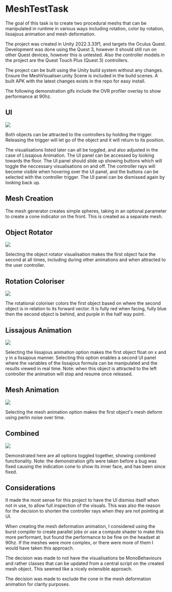 
# MeshTestTask

The goal of this task is to create two procedural meshs that can be manipulated in runtime in various ways including rotation, color by rotation, lissajous animation and mesh deformation. 

The project was created in Unity 2022.3.33f1, and targets the Oculus Quest. Development was done using the Quest 3, however it should still run on other Quest devices, however this is untested. Also the controller models in the project are the Quest Touch Plus (Quest 3) controllers.

The project can be built using the Unity build system without any changes. Ensure the MeshVisualiser.unity Scene is included in the build scenes. A built APK with the latest changes exists in the repo for easy install.

The following demonstration gifs include the OVR profiler overlay to show performance at 90hz.

## UI

![](https://github.com/cruicktheo/MeshTestTask/blob/main/DemonstrationGifs/ObjectAttractorDemonstration.GIF)

Both objects can be attracted to the controllers by holding the trigger. Releasing the trigger will let go of the object and it will return to its position.

The visualisations listed later can all be toggled, and also adjusted in the case of Lissajous Animation. The UI panel can be accessed by looking towards the floor. The UI panel should slide up showing buttons which will toggle the neccessary visualisations on and off. The controller rays will become visible when hovering over the UI panel, and the buttons can be selected with the controller trigger. The UI panel can be dismissed again by looking back up.

## Mesh Creation

The mesh generator creates simple spheres, taking in an optional parameter to create a cone indicator on the front. This is created as a separate mesh.

## Object Rotator

![](https://github.com/cruicktheo/MeshTestTask/blob/main/DemonstrationGifs/ObjectRotatorDemonstration.GIF)

Selecting the object rotator visualisation makes the first object face the second at all times, including during other animations and when attracted to the user controller.

## Rotation Coloriser

![](https://github.com/cruicktheo/MeshTestTask/blob/main/DemonstrationGifs/RotationalColorisrDemonstration.GIF)

The rotational coloriser colors the first object based on where the second object is in relation to its forward vector. It is fully red when facing, fully blue then the second object is behind, and purple in the half way point.

## Lissajous Animation

![](https://github.com/cruicktheo/MeshTestTask/blob/main/DemonstrationGifs/LissajousAnimatorDemonstration.GIF)

Selecting the lissajous animation option makes the first object float on x and y in a lissajous manner. Selecting this option enables a second UI panel where the variables of the lissajous formula can be manipulated and the results viewed in real time. Note: when this object is attracted to the left controller the animation will stop and resume once released.

## Mesh Animation

![](https://github.com/cruicktheo/MeshTestTask/blob/main/DemonstrationGifs/MeshAnimationDemonstration.GIF)

Selecting the mesh animation option makes the first object's mesh deform using perlin noise over time.

## Combined
![](https://github.com/cruicktheo/MeshTestTask/blob/main/DemonstrationGifs/AllDemonstration.GIF)

Demonstrated here are all options toggled together, showing combined functionality. Note: the demonstration gifs were taken before a bug was fixed causing the indication cone to show its inner face, and has been since fixed.

## Considerations

It made the most sense for this project to have the UI dismiss itself when not in use, to allow full inspection of the visuals. This was also the reason for the decision to shorten the controller rays when they are not pointing at UI.

When creating the mesh deformation animation, I considered using the burst compiler to create parallel jobs or use a compute shader to make this more performant, but found the performance to be fine on the headset at 90hz. If the meshes were more complex, or there were more of them I would have taken this approach.

The decision was made to not have the visualisations be MonoBehaviours and rather classes that can be updated from a central script on the created mesh object. This seemed like a nicely extensible approach.

The decision was made to exclude the cone in the mesh deformation animation for clarity purposes.